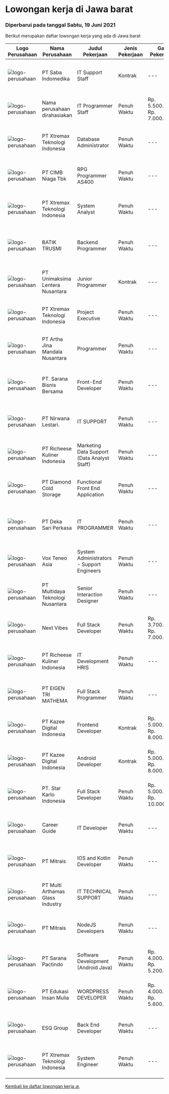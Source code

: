 
  # Lowongan kerja di Jawa barat

  ### Diperbarui pada tanggal Sabtu, 19 Juni 2021

  Berikut merupakan daftar lowongan kerja yang ada di Jawa barat

  |Logo Perusahaan | Nama Perusahaan | Judul Pekerjaan | Jenis Pekerjaan | Gaji Pekerjaan | Lokasi | Deskripsi | Tanggal diunggah | Pranala |
  | -------------- | --------------- | --------------- | --------- | --------- | -------------- | ------- | ----------- | ----------- |
  |![logo-perusahaan](https://image-service-cdn.seek.com.au/fd4e0e8b1c4e3845b01f36c504d8073041e3b470/ee4dce1061f3f616224767ad58cb2fc751b8d2dc)|PT Saba Indomedika|IT Support Staff|Kontrak|---|Depok|Deskripsi Pekerjaan Melakukan instalasi hardware atau software laboratorium di lokasi pelanggan sesuai ketentuan dan membuat berita acaranya. Membuat...|Jumat, 18 Juni 2021|https://www.jobstreet.co.id/id/job/it-support-staff-3560468?token=0~33ade91b-146f-4028-9647-0dc55633c414&sectionRank=1&jobId=jobstreet-id-job-3560468|
|![logo-perusahaan](https://us.123rf.com/450wm/pavelstasevich/pavelstasevich1811/pavelstasevich181101027/112815900-stock-vector-no-image-available-icon-flat-vector.jpg?ver=6)|Nama perusahaan dirahasiakan|IT Programmer Staff|Penuh Waktu|Rp. 5.500.000-Rp. 7.000.000|Karawang|Job Description: Coding and debugging to perform specific tasks related to organizational goals Collaborate with other departments to understand their...|Jumat, 18 Juni 2021|https://www.jobstreet.co.id/id/job/it-programmer-staff-3559919?token=0~33ade91b-146f-4028-9647-0dc55633c414&sectionRank=2&jobId=jobstreet-id-job-3559919|
|![logo-perusahaan](https://image-service-cdn.seek.com.au/ce74a79d8ea261e54cdae65dc8035221535675cf/ee4dce1061f3f616224767ad58cb2fc751b8d2dc)|PT Xtremax Teknologi Indonesia|Database Administrator|Penuh Waktu|---|Bandung|As a Data Pioneer, you are trusted to guide other adventurers through the database jungle. You will have to supply, implement, and create databases to...|Jumat, 18 Juni 2021|https://www.jobstreet.co.id/id/job/database-administrator-3559736?token=0~33ade91b-146f-4028-9647-0dc55633c414&sectionRank=3&jobId=jobstreet-id-job-3559736|
|![logo-perusahaan](https://image-service-cdn.seek.com.au/2c6f6f12cb15b08239744ca7630b97fee07e84ce/ee4dce1061f3f616224767ad58cb2fc751b8d2dc)|PT CIMB Niaga Tbk|RPG Programmer AS400|Penuh Waktu|---|Jakarta Raya|Job Description: Create new program and modification as required by business unit; Prepare system solution on root cause as preventive action; Create...|Jumat, 18 Juni 2021|https://www.jobstreet.co.id/id/job/rpg-programmer-as400-3559775?token=0~33ade91b-146f-4028-9647-0dc55633c414&sectionRank=4&jobId=jobstreet-id-job-3559775|
|![logo-perusahaan](https://image-service-cdn.seek.com.au/ce74a79d8ea261e54cdae65dc8035221535675cf/ee4dce1061f3f616224767ad58cb2fc751b8d2dc)|PT Xtremax Teknologi Indonesia|System Analyst|Penuh Waktu|---|Bandung|As a Journey Architect, your band of adventurers relies on you to identify and analyze our clients’ requirements, before leading them on an expedition...|Jumat, 18 Juni 2021|https://www.jobstreet.co.id/id/job/system-analyst-3559737?token=0~33ade91b-146f-4028-9647-0dc55633c414&sectionRank=5&jobId=jobstreet-id-job-3559737|
|![logo-perusahaan](https://image-service-cdn.seek.com.au/904bda6d4ff5234c329e7f1652f2366cc812483b/ee4dce1061f3f616224767ad58cb2fc751b8d2dc)|BATIK TRUSMI|Backend Programmer|Penuh Waktu|---|Cirebon|TANGGUNG JAWAB: Membangun/mengembangkan software terutama pada tahap construction dengan melakukan coding dengan bahasa pemprograman yang ditentukan...|Jumat, 18 Juni 2021|https://www.jobstreet.co.id/id/job/backend-programmer-3551690?token=0~33ade91b-146f-4028-9647-0dc55633c414&sectionRank=6&jobId=jobstreet-id-job-3551690|
|![logo-perusahaan](https://image-service-cdn.seek.com.au/0bb647a090aa2ad3818036abd7fef92c5e3d6ff3/ee4dce1061f3f616224767ad58cb2fc751b8d2dc)|PT Unimaksima Lentera Nusantara|Junior Programmer|Kontrak|---|Bandung|·        Menguasai bahasa pemrograman c# ·        Familiar dengan game engine Unity·        Menguasai konsep dasar OOP dalam pembuatan...|Kamis, 17 Juni 2021|https://www.jobstreet.co.id/id/job/junior-programmer-3559400?token=0~33ade91b-146f-4028-9647-0dc55633c414&sectionRank=7&jobId=jobstreet-id-job-3559400|
|![logo-perusahaan](https://image-service-cdn.seek.com.au/ce74a79d8ea261e54cdae65dc8035221535675cf/ee4dce1061f3f616224767ad58cb2fc751b8d2dc)|PT Xtremax Teknologi Indonesia|Project Executive|Penuh Waktu|---|Bandung|At Xtremax, our Project Executives are known as helmsman. Why? This is because they are at the helm of each project, always ready to steer our...|Jumat, 18 Juni 2021|https://www.jobstreet.co.id/id/job/project-executive-3559731?token=0~33ade91b-146f-4028-9647-0dc55633c414&sectionRank=8&jobId=jobstreet-id-job-3559731|
|![logo-perusahaan](https://image-service-cdn.seek.com.au/386a09d6f5c506c648741cddabd8930c4679827e/ee4dce1061f3f616224767ad58cb2fc751b8d2dc)|PT Artha Jina Mandala Nusantara|Programmer|Penuh Waktu|---|Bandung|Design dan analisa sistem informasi sesuai kebutuhan klien Memelihara sistem informasi yang sudah ada di klien Memastikan sistem informasi berjalan...|Kamis, 17 Juni 2021|https://www.jobstreet.co.id/id/job/programmer-3559244?token=0~33ade91b-146f-4028-9647-0dc55633c414&sectionRank=9&jobId=jobstreet-id-job-3559244|
|![logo-perusahaan](https://image-service-cdn.seek.com.au/ca762fc3af4e6179d7e80a762b4b3404851b6f46/ee4dce1061f3f616224767ad58cb2fc751b8d2dc)|PT. Sarana Bisnis Bersama|Front-End Developer|Penuh Waktu|---|Bandung|Mengembangkan Aplikasi Android sisi Front-End.Core : Berpengalaman dalam pengembangan Front-End Android menggunakan REACT-NATIVE Menguasai RESTFULL...|Jumat, 18 Juni 2021|https://www.jobstreet.co.id/id/job/front-end-developer-3551049?token=0~33ade91b-146f-4028-9647-0dc55633c414&sectionRank=10&jobId=jobstreet-id-job-3551049|
|![logo-perusahaan](https://image-service-cdn.seek.com.au/513e62cffca9507ad7141bf4a9ddfd9e0945a55b/ee4dce1061f3f616224767ad58cb2fc751b8d2dc)|PT Nirwana Lestari.|IT SUPPORT|Penuh Waktu|---|Bekasi|Job Description :1. System Information Helpdesk2. IT Support (Technical Support, Procurement, Asset Maintenance) Requirement :1. Maximal 35 years...|Kamis, 17 Juni 2021|https://www.jobstreet.co.id/id/job/it-support-3559414?token=0~33ade91b-146f-4028-9647-0dc55633c414&sectionRank=11&jobId=jobstreet-id-job-3559414|
|![logo-perusahaan](https://image-service-cdn.seek.com.au/10619a0613d891b7099745c7984e0ec908cf9aed/ee4dce1061f3f616224767ad58cb2fc751b8d2dc)|PT Richeese Kuliner Indonesia|Marketing Data Support (Data Analyst Staff)|Penuh Waktu|---|Bandung|Job Description: Doing data Selection &amp; Preparation and Data Analysis using different data Coordination with data providers Collect and ensure the...|Kamis, 17 Juni 2021|https://www.jobstreet.co.id/id/job/marketing-data-support-data-analyst-staff-3558610?token=0~33ade91b-146f-4028-9647-0dc55633c414&sectionRank=12&jobId=jobstreet-id-job-3558610|
|![logo-perusahaan](https://image-service-cdn.seek.com.au/6d56383b0316bf97f26e28d2c030d8c39fd1c836/ee4dce1061f3f616224767ad58cb2fc751b8d2dc)|PT Diamond Cold Storage|Functional Front End Application|Penuh Waktu|---|Bekasi|Responsibilities : Documenting business case, terms of references and project specification system. Define and prepare document project or product...|Kamis, 17 Juni 2021|https://www.jobstreet.co.id/id/job/functional-front-end-application-3559097?token=0~33ade91b-146f-4028-9647-0dc55633c414&sectionRank=13&jobId=jobstreet-id-job-3559097|
|![logo-perusahaan](https://image-service-cdn.seek.com.au/8bb08b4fe3f95d80c78be384ebaa9db41ca6c266/ee4dce1061f3f616224767ad58cb2fc751b8d2dc)|PT Deka Sari Perkasa|IT PROGRAMMER|Penuh Waktu|---|Bekasi|Job Descriptions: Develops code and creates customized applications to enhance product based on business needs Investigates and resolves matters of...|Kamis, 17 Juni 2021|https://www.jobstreet.co.id/id/job/it-programmer-3559227?token=0~33ade91b-146f-4028-9647-0dc55633c414&sectionRank=14&jobId=jobstreet-id-job-3559227|
|![logo-perusahaan](https://image-service-cdn.seek.com.au/39ab418e6863676ba5cdd1a7c1a0cf8d2bb2f6ec/ee4dce1061f3f616224767ad58cb2fc751b8d2dc)|Vox Teneo Asia|System Administrators - Support Engineers|Penuh Waktu|---|Jawa Barat|Responsibilities : Monitoring and Intervention in Production Incidents Deployment, management and maintenance of computers, servers and other network...|Kamis, 17 Juni 2021|https://www.jobstreet.co.id/id/job/system-administrators-support-engineers-3558787?token=0~33ade91b-146f-4028-9647-0dc55633c414&sectionRank=15&jobId=jobstreet-id-job-3558787|
|![logo-perusahaan](https://image-service-cdn.seek.com.au/d98160d81451f2473122663bc76f82fed8277493/ee4dce1061f3f616224767ad58cb2fc751b8d2dc)|PT Multidaya Teknologi Nusantara|Senior Interaction Designer|Penuh Waktu|---|Bandung|At eFishery we maintain several services that are supported by various touch points from digital and physical products, also interconnectivity between...|Jumat, 18 Juni 2021|https://www.jobstreet.co.id/id/job/senior-interaction-designer-3545819?token=0~33ade91b-146f-4028-9647-0dc55633c414&sectionRank=16&jobId=jobstreet-id-job-3545819|
|![logo-perusahaan](https://image-service-cdn.seek.com.au/27c370b95cf1fa6060d25d95a2566c398023ec8b/ee4dce1061f3f616224767ad58cb2fc751b8d2dc)|Next Vibes|Full Stack Developer|Penuh Waktu|Rp. 3.700.000-Rp. 7.000.000|Bandung|We’re looking for Full Stack Angular Developer who can create web application.Full Stack Angular Developer will work closely with our product team...|Kamis, 17 Juni 2021|https://www.jobstreet.co.id/id/job/full-stack-developer-3544837?token=0~33ade91b-146f-4028-9647-0dc55633c414&sectionRank=17&jobId=jobstreet-id-job-3544837|
|![logo-perusahaan](https://image-service-cdn.seek.com.au/10619a0613d891b7099745c7984e0ec908cf9aed/ee4dce1061f3f616224767ad58cb2fc751b8d2dc)|PT Richeese Kuliner Indonesia|IT Development HRIS|Penuh Waktu|---|Bandung|Usia maksimal 35 Tahun. Pendidikan minimal D3 Manajemen Informasi / Teknik Informatika / Teknik Komputer / Ilmu Komputer. Memiliki Pengalaman Min 1...|Rabu, 16 Juni 2021|https://www.jobstreet.co.id/id/job/it-development-hris-3558572?token=0~33ade91b-146f-4028-9647-0dc55633c414&sectionRank=18&jobId=jobstreet-id-job-3558572|
|![logo-perusahaan](https://image-service-cdn.seek.com.au/fcf7aba0874bc9fdc03d80e9e665f52260e5b9d8/ee4dce1061f3f616224767ad58cb2fc751b8d2dc)|PT EIGEN TRI MATHEMA|Full Stack Programmer|Penuh Waktu|---|Bandung|KUALIFIKASI: Usia maksimal 30 tahun Berpengalaman minimal 2 tahun dalam pengembangan web-based app, diutamakan management software Memiliki...|Kamis, 17 Juni 2021|https://www.jobstreet.co.id/id/job/full-stack-programmer-3549981?token=0~33ade91b-146f-4028-9647-0dc55633c414&sectionRank=19&jobId=jobstreet-id-job-3549981|
|![logo-perusahaan](https://image-service-cdn.seek.com.au/2f73f015009719a2a165513ea13522700ae23008/ee4dce1061f3f616224767ad58cb2fc751b8d2dc)|PT Kazee Digital Indonesia|Frontend Developer|Kontrak|Rp. 5.000.000-Rp. 8.000.000|Bandung|Kandidat harus memiliki setidaknya Gelar Sarjana di Teknik (Komputer/Telekomunikasi) atau setara. Bahasa yang harus dimiliki: Bahasa Indonesia,...|Jumat, 18 Juni 2021|https://www.jobstreet.co.id/id/job/frontend-developer-3560105?token=0~33ade91b-146f-4028-9647-0dc55633c414&sectionRank=20&jobId=jobstreet-id-job-3560105|
|![logo-perusahaan](https://image-service-cdn.seek.com.au/2f73f015009719a2a165513ea13522700ae23008/ee4dce1061f3f616224767ad58cb2fc751b8d2dc)|PT Kazee Digital Indonesia|Android Developer|Kontrak|Rp. 5.000.000-Rp. 8.000.000|Bandung|Kandidat harus memiliki setidaknya Gelar Sarjana di Teknik (Komputer/Telekomunikasi), Ilmu Komputer/Teknologi Informasi atau setara. Setidaknya...|Jumat, 18 Juni 2021|https://www.jobstreet.co.id/id/job/android-developer-3560103?token=0~33ade91b-146f-4028-9647-0dc55633c414&sectionRank=21&jobId=jobstreet-id-job-3560103|
|![logo-perusahaan](https://image-service-cdn.seek.com.au/f1bc1ec47ba290cfc5a866903c6f31f548e9c641/ee4dce1061f3f616224767ad58cb2fc751b8d2dc)|PT. Star Karlo Indonesia|Full Stack Developer|Penuh Waktu|Rp. 5.000.000-Rp. 10.000.000|Bandung|We are looking for a highly skilled computer programmer who is comfortable with both front and back end programming. Full stack developers are...|Kamis, 17 Juni 2021|https://www.jobstreet.co.id/id/job/full-stack-developer-3550141?token=0~33ade91b-146f-4028-9647-0dc55633c414&sectionRank=22&jobId=jobstreet-id-job-3550141|
|![logo-perusahaan](https://image-service-cdn.seek.com.au/71dc48bf1cd7761fb9fa6c0083af9d98b7cdd2da/ee4dce1061f3f616224767ad58cb2fc751b8d2dc)|Career Guide|IT Developer|Penuh Waktu|---|Bandung|Responsibilities: Developing back end website applications. Creating servers and databases for functionality. Ensuring cross-platform optimization for...|Jumat, 18 Juni 2021|https://www.jobstreet.co.id/id/job/it-developer-3560040?token=0~33ade91b-146f-4028-9647-0dc55633c414&sectionRank=23&jobId=jobstreet-id-job-3560040|
|![logo-perusahaan](https://image-service-cdn.seek.com.au/969b0c47f133a1e0155056a5d964c63953dd6304/ee4dce1061f3f616224767ad58cb2fc751b8d2dc)|PT Mitrais|IOS and Kotlin Developer|Penuh Waktu|---|Bali|Build your Career with Mitrais !  We're looking for experienced iOS and Kotlin Developer to be part of our team. What will you be doing?  Liase with...|Jumat, 18 Juni 2021|https://www.jobstreet.co.id/id/job/ios-and-kotlin-developer-3551261?token=0~33ade91b-146f-4028-9647-0dc55633c414&sectionRank=24&jobId=jobstreet-id-job-3551261|
|![logo-perusahaan](https://image-service-cdn.seek.com.au/8b04d257e26d55bb20a4cc562e75d4b9fe4b3545/ee4dce1061f3f616224767ad58cb2fc751b8d2dc)|PT Multi Arthamas Glass Industry|IT TECHNICAL SUPPORT|Penuh Waktu|---|Bekasi|KUALIFIKASI:1. Pendidikan min. D3/S1 Teknik Informatika/Sistem Informasi2. Berpengalaman minimal 1 tahun pada bidang yang sama3. Menguasai instalasi...|Rabu, 16 Juni 2021|https://www.jobstreet.co.id/id/job/it-technical-support-3558444?token=0~33ade91b-146f-4028-9647-0dc55633c414&sectionRank=25&jobId=jobstreet-id-job-3558444|
|![logo-perusahaan](https://image-service-cdn.seek.com.au/969b0c47f133a1e0155056a5d964c63953dd6304/ee4dce1061f3f616224767ad58cb2fc751b8d2dc)|PT Mitrais|NodeJS Developers|Penuh Waktu|---|Bali|Build your Career with Mitrais! We're urgently looking for experienced NodeJS Developers to be part of our team for an immediate start.Our client is a...|Rabu, 16 Juni 2021|https://www.jobstreet.co.id/id/job/nodejs-developers-3557891?token=0~33ade91b-146f-4028-9647-0dc55633c414&sectionRank=26&jobId=jobstreet-id-job-3557891|
|![logo-perusahaan](https://image-service-cdn.seek.com.au/98982338245954acade7338ecccff8adaf4bc449/ee4dce1061f3f616224767ad58cb2fc751b8d2dc)|PT Sarana Pactindo|Software Development (Android Java)|Penuh Waktu|Rp. 4.000.000-Rp. 5.200.000|Bandung|Responsibilities : Defines site objecttives by analyzing user requirements; envisioning system features and functionality Designs and develops user...|Rabu, 16 Juni 2021|https://www.jobstreet.co.id/id/job/software-development-android-java-3549355?token=0~33ade91b-146f-4028-9647-0dc55633c414&sectionRank=27&jobId=jobstreet-id-job-3549355|
|![logo-perusahaan](https://image-service-cdn.seek.com.au/8f7d9d269fcb70679d0661c3035ac6c2d4e98a63/ee4dce1061f3f616224767ad58cb2fc751b8d2dc)|PT Edukasi Insan Mulia|WORDPRESS DEVELOPER|Penuh Waktu|Rp. 4.000.000-Rp. 5.600.000|Bekasi|Job DescriptionYou are a WordPress warrior with a creative mind and avid interest in technology. You are hungry to do great work, and enjoy to work in...|Kamis, 17 Juni 2021|https://www.jobstreet.co.id/id/job/wordpress-developer-3550131?token=0~33ade91b-146f-4028-9647-0dc55633c414&sectionRank=28&jobId=jobstreet-id-job-3550131|
|![logo-perusahaan](https://image-service-cdn.seek.com.au/4dcc364d09fe6323a531db8bbbb01ace290ffbab/ee4dce1061f3f616224767ad58cb2fc751b8d2dc)|ESQ Group|Back End Developer|Penuh Waktu|---|Bandung|DescriptionBack-End Developer responsible for Develop, Compile and analyze data, processes, and codes to troubleshoot problems and identify areas for...|Kamis, 17 Juni 2021|https://www.jobstreet.co.id/id/job/back-end-developer-3544759?token=0~33ade91b-146f-4028-9647-0dc55633c414&sectionRank=29&jobId=jobstreet-id-job-3544759|
|![logo-perusahaan](https://image-service-cdn.seek.com.au/ce74a79d8ea261e54cdae65dc8035221535675cf/ee4dce1061f3f616224767ad58cb2fc751b8d2dc)|PT Xtremax Teknologi Indonesia|System Engineer|Penuh Waktu|---|Bandung|As an Amazon Adventurer, you must be armed with the determination and fervor to conquer the Amazon forest with Powershell and other tools. This...|Jumat, 18 Juni 2021|https://www.jobstreet.co.id/id/job/system-engineer-3559732?token=0~33ade91b-146f-4028-9647-0dc55633c414&sectionRank=30&jobId=jobstreet-id-job-3559732|


  [Kembali ke daftar lowongan kerja 🔙](../README.md#daftar-lowongan-kerja)
  